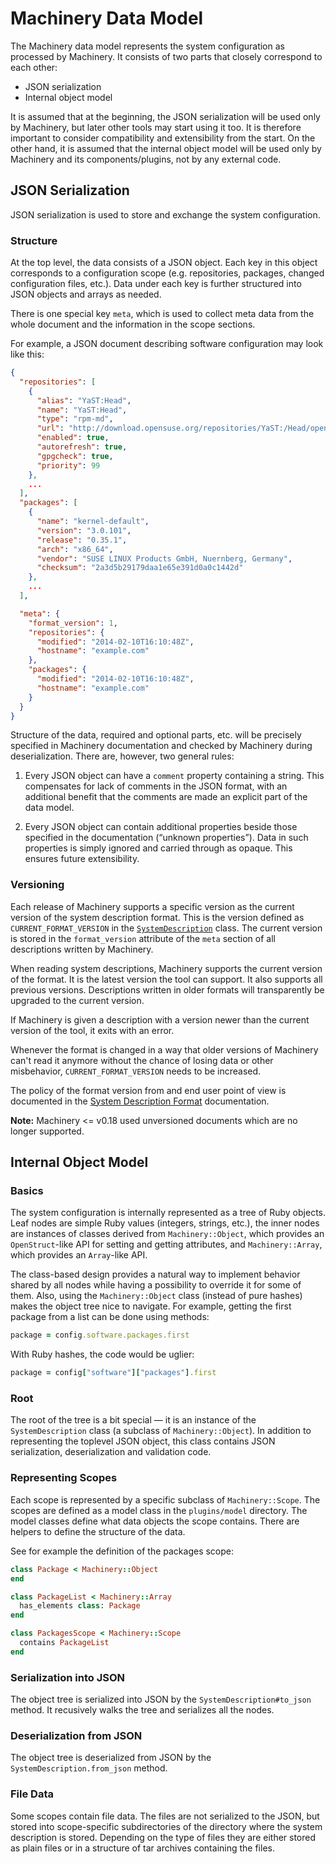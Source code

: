 # Machinery Data Model

The Machinery data model represents the system configuration as processed by
Machinery. It consists of two parts that closely correspond to each other:

  * JSON serialization
  * Internal object model

It is assumed that at the beginning, the JSON serialization will be used only
by Machinery, but later other tools may start using it too. It is therefore
important to consider compatibility and extensibility from the start. On the
other hand, it is assumed that the internal object model will be used only by
Machinery and its components/plugins, not by any external code.


## JSON Serialization

JSON serialization is used to store and exchange the system configuration.

### Structure

At the top level, the data consists of a JSON object. Each key in this object
corresponds to a configuration scope (e.g. repositories, packages, changed
configuration files, etc.). Data under each key is further structured into
JSON objects and arrays as needed.

There is one special key `meta`, which is used to collect meta data from the
whole document and the information in the scope sections.

For example, a JSON document describing software configuration may look like this:

```json
{
  "repositories": [
    {
      "alias": "YaST:Head",
      "name": "YaST:Head",
      "type": "rpm-md",
      "url": "http://download.opensuse.org/repositories/YaST:/Head/openSUSE_12.3/",
      "enabled": true,
      "autorefresh": true,
      "gpgcheck": true,
      "priority": 99
    },
    ...
  ],
  "packages": [
    {
      "name": "kernel-default",
      "version": "3.0.101",
      "release": "0.35.1",
      "arch": "x86_64",
      "vendor": "SUSE LINUX Products GmbH, Nuernberg, Germany",
      "checksum": "2a3d5b29179daa1e65e391d0a0c1442d"
    },
    ...
  ],

  "meta": {
    "format_version": 1,
    "repositories": {
      "modified": "2014-02-10T16:10:48Z",
      "hostname": "example.com"
    },
    "packages": {
      "modified": "2014-02-10T16:10:48Z",
      "hostname": "example.com"
    }
  }
}
```

Structure of the data, required and optional parts, etc. will be precisely
specified in Machinery documentation and checked by Machinery during
deserialization. There are, however, two general rules:

  1. Every JSON object can have a `comment` property containing a string. This
     compensates for lack of comments in the JSON format, with an additional
     benefit that the comments are made an explicit part of the data model.

  2. Every JSON object can contain additional properties beside those
     specified in the documentation (“unknown properties”). Data in such
     properties is simply ignored and carried through as opaque. This ensures
     future extensibility.

### Versioning

Each release of Machinery supports a specific version as the current version of
the system description format. This is the version defined as
`CURRENT_FORMAT_VERSION` in the
[`SystemDescription`](https://github.com/SUSE/machinery/blob/master/lib/system_description.rb)
class. The current version is stored in the `format_version` attribute of the
`meta` section of all descriptions written by Machinery.

When reading system descriptions, Machinery supports the current version of the
format. It is the latest version the tool can support. It also supports all
previous versions. Descriptions written in older formats will transparently be
upgraded to the current version.

If Machinery is given a description with a version newer than the current
version of the tool, it exits with an error.

Whenever the format is changed in a way that older versions of Machinery can't
read it anymore without the chance of losing data or other misbehavior,
`CURRENT_FORMAT_VERSION` needs to be increased.

The policy of the format version from and end user point of view is documented
in the
[System Description Format](https://github.com/SUSE/machinery/wiki/System-Description-Format#versioning)
documentation.

**Note:** Machinery <= v0.18 used unversioned documents which are no longer
supported.

## Internal Object Model

### Basics

The system configuration is internally represented as a tree of Ruby
objects. Leaf nodes are simple Ruby values (integers, strings, etc.), the
inner nodes are instances of classes derived from `Machinery::Object`, which
provides an `OpenStruct`-like API for setting and getting attributes, and
`Machinery::Array`, which provides an `Array`-like API.

The class-based design provides a natural way to implement behavior shared by
all nodes while having a possibility to override it for some of them. Also,
using the `Machinery::Object` class (instead of pure hashes) makes the object
tree nice to navigate. For example, getting the first package from a list can
be done using methods:

```ruby
package = config.software.packages.first
```

With Ruby hashes, the code would be uglier:

```ruby
package = config["software"]["packages"].first
```

### Root

The root of the tree is a bit special — it is an instance of the
`SystemDescription` class (a subclass of `Machinery::Object`). In addition to
representing the toplevel JSON object, this class contains JSON serialization,
deserialization and validation code.

### Representing Scopes

Each scope is represented by a specific subclass of `Machinery::Scope`. The
scopes are defined as a model class in the `plugins/model` directory. The
model classes define what data objects the scope contains. There are helpers
to define the structure of the data.

See for example the definition of the packages scope:

```ruby
class Package < Machinery::Object
end

class PackageList < Machinery::Array
  has_elements class: Package
end

class PackagesScope < Machinery::Scope
  contains PackageList
end
```

### Serialization into JSON

The object tree is serialized into JSON by the `SystemDescription#to_json`
method. It recusively walks the tree and serializes all the nodes.

### Deserialization from JSON

The object tree is deserialized from JSON by the `SystemDescription.from_json` method.

### File Data

Some scopes contain file data. The files are not serialized to the JSON, but
stored into scope-specific subdirectories of the directory where the system
description is stored. Depending on the type of files they are either stored
as plain files or in a structure of tar archives containing the files.

